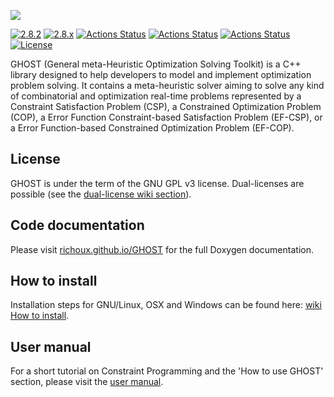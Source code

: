 ![](https://github.com/richoux/GHOST/wiki/images/GHOST_banner.png)

[![2.8.2](https://img.shields.io/badge/stable-2.8.2-brightgreen.svg)](https://github.com/richoux/GHOST/releases/tag/2.8.2)
[![2.8.x](https://img.shields.io/badge/latest-2.8.x-f57f17.svg)](https://github.com/richoux/GHOST/tree/develop)
[![Actions Status](https://github.com/richoux/GHOST/workflows/Linux/badge.svg)](https://github.com/richoux/GHOST/actions)
[![Actions Status](https://github.com/richoux/GHOST/workflows/MacOS/badge.svg)](https://github.com/richoux/GHOST/actions)
[![Actions Status](https://github.com/richoux/GHOST/workflows/Windows/badge.svg)](https://github.com/richoux/GHOST/actions)
[![License](https://img.shields.io/badge/License-GNU_GPL_v3-blue.svg)](https://www.gnu.org/licenses/gpl-3.0.en.html)

GHOST (General meta-Heuristic Optimization Solving Toolkit) is a C++ library designed to help developers to model and implement optimization problem solving. It contains a meta-heuristic solver aiming to solve any kind of combinatorial and optimization real-time problems represented by a Constraint Satisfaction Problem (CSP), a Constrained Optimization Problem (COP), a Error Function Constraint-based Satisfaction Problem (EF-CSP), or a Error Function-based Constrained Optimization Problem (EF-COP).

## License

GHOST is under the term of the GNU GPL v3 license. Dual-licenses are possible (see the [dual-license wiki section](https://github.com/richoux/GHOST/wiki/1.-Introduction#possibilities-for-dual-license)).

## Code documentation

Please visit [richoux.github.io/GHOST](https://richoux.github.io/GHOST) for the full Doxygen documentation.

## How to install

Installation steps for GNU/Linux, OSX and Windows can be found here: [wiki How to install](https://github.com/richoux/GHOST/wiki/2.-How-to-install).

## User manual

For a short tutorial on Constraint Programming and the 'How to use GHOST' section, please visit the [user manual](https://github.com/richoux/GHOST/wiki).
